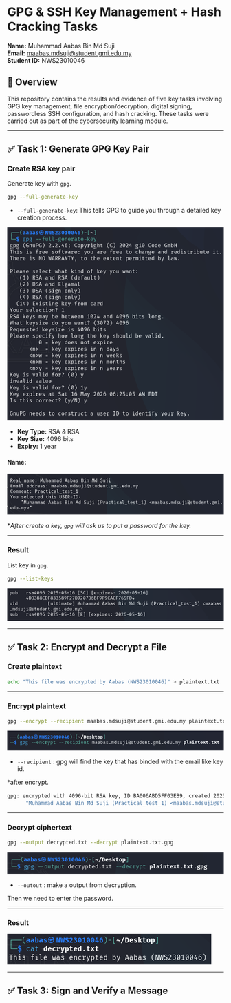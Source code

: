 # GPG & SSH Key Management + Hash Cracking Tasks

**Name:** Muhammad Aabas Bin Md Suji  
**Email:** maabas.mdsuji@student.gmi.edu.my  
**Student ID:** NWS23010046  

## 📌 Overview

This repository contains the results and evidence of five key tasks involving GPG key management, file encryption/decryption, digital signing, passwordless SSH configuration, and hash cracking. These tasks were carried out as part of the cybersecurity learning module.

---

## ✅ Task 1: Generate GPG Key Pair

### Create RSA key pair 

Generate key with `gpg`.

```bash
gpg --full-generate-key
```

- `--full-generate-key`: This tells GPG to guide you through a detailed key creation process.

![alt text](screenshot/Task_1/create_key.png)

- **Key Type:** RSA & RSA  
- **Key Size:** 4096 bits  
- **Expiry:** 1 year

#### Name:

![alt text](screenshot/Task_1/name_key.png)

**After create a key, `gpg` will ask us to put a password for the key.*

---

### Result

List key in `gpg`.

```bash
gpg --list-keys
```

![alt text](screenshot/Task_1/list_key.png)

---

## ✅ Task 2: Encrypt and Decrypt a File


### Create plaintext

```bash
echo "This file was encrypted by Aabas (NWS23010046)" > plaintext.txt
```

---

### Encrypt plaintext

```bash
gpg --encrypt --recipient maabas.mdsuji@student.gmi.edu.my plaintext.txt
```

![alt text](screenshot/Task_2/encrypt.png)

- `--recipient` : gpg will find the key that has binded with the email like key id.

*after encrypt.

```bash
gpg: encrypted with 4096-bit RSA key, ID BA006ABD5FF03EB9, created 2025-05-16
      "Muhammad Aabas Bin Md Suji (Practical_test_1) <maabas.mdsuji@student.gmi.edu.my>"
```

---

### Decrypt ciphertext

```bash
gpg --output decrypted.txt --decrypt plaintext.txt.gpg
```

![alt text](screenshot/Task_2/decrypt.png)

- `--outout` : make a output from decryption.

Then we need to enter the password.

---

### Result

![alt text](screenshot/Task_2/output.png)

---

## ✅ Task 3: Sign and Verify a Message


